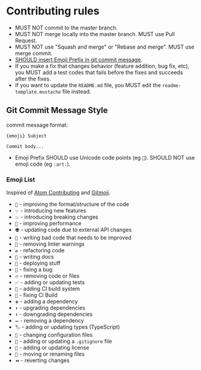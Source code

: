 # Contributing rules

* MUST NOT commit to the master branch.
* MUST NOT merge locally into the master branch. MUST use Pull Request.
* MUST NOT use "Squash and merge" or "Rebase and merge". MUST use merge commit.
* [SHOULD insert Emoji Prefix in git commit message](#git-commit-message-style).
* If you make a fix that changes behavior (feature addition, bug fix, etc), you MUST add a test codes that fails before the fixes and succeeds after the fixes.
* If you want to update the `README.md` file, you MUST edit the `readme-template.mustache` file instead.

## Git Commit Message Style

commit message format:

```
{emoji} Subject

Commit body...
```

* Emoji Prefix SHOULD use Unicode code points (eg `🎨`). SHOULD NOT use emoji code (eg `:art:`).

### Emoji List

Inspired of [Atom Contributing] and [Gitmoji].

[Atom Contributing]: https://github.com/atom/atom/blob/f8bae3f84cf1d869d0b3f833c7d3ced8b40523d2/CONTRIBUTING.md#git-commit-messages
[Gitmoji]: https://gitmoji.carloscuesta.me/

* `🎨` - improving the format/structure of the code
* `✨` - introducing new features
* `💥` - introducing breaking changes
* `🐎` - improving performance
* `👽` - updating code due to external API changes
* `💩` - writing bad code that needs to be improved
* `🚨` - removing linter warnings
* `♻️` - refactoring code
* `📝` - writing docs
* `🚀` - deploying stuff
* `🐛` - fixing a bug
* `🔥` - removing code or files
* `✅` - adding or updating tests
* `👷` - adding CI build system
* `💚` - fixing CI Build
* `➕` - adding a dependency
* `⬆️` - upgrading dependencies
* `⬇️` - downgrading dependencies
* `➖` - removing a dependency
* `🏷️` - adding or updating types (TypeScript)
* `🔧` - changing configuration files
* `🙈` - adding or updating a `.gitignore` file
* `📄` - adding or updating license
* `🚚` - moving or renaming files
* `⏪` - reverting changes

